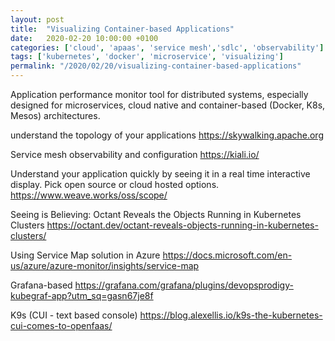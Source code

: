 ```yaml
---
layout: post
title:  "Visualizing Container-based Applications"
date:   2020-02-20 10:00:00 +0100
categories: ['cloud', 'apaas', 'service mesh','sdlc', 'observability'] 
tags: ['kubernetes', 'docker', 'microservice', 'visualizing']
permalink: "/2020/02/20/visualizing-container-based-applications"
---
```


Application performance monitor tool for distributed systems, especially designed for microservices, cloud native and container-based (Docker, K8s, Mesos) architectures.

understand the topology of your applications
https://skywalking.apache.org


Service mesh observability and configuration
https://kiali.io/


Understand your application quickly by seeing it in a real time interactive display. Pick open source or cloud hosted options.
https://www.weave.works/oss/scope/


Seeing is Believing: Octant Reveals the Objects Running in Kubernetes Clusters
https://octant.dev/octant-reveals-objects-running-in-kubernetes-clusters/


Using Service Map solution in Azure
https://docs.microsoft.com/en-us/azure/azure-monitor/insights/service-map


Grafana-based
https://grafana.com/grafana/plugins/devopsprodigy-kubegraf-app?utm_sq=gasn67je8f


K9s (CUI - text based console)
https://blog.alexellis.io/k9s-the-kubernetes-cui-comes-to-openfaas/

